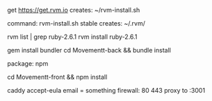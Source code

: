 get https://get.rvm.io
  creates: ~/rvm-install.sh

command: rvm-install.sh stable
  creates: ~/.rvm/

rvm list | grep ruby-2.6.1
  rvm install ruby-2.6.1

gem install bundler
cd Movementt-back && bundle install

package: npm

cd Movementt-front && npm install

caddy
  accept-eula
  email = something
  firewall:
    80
    443
  proxy to :3001
